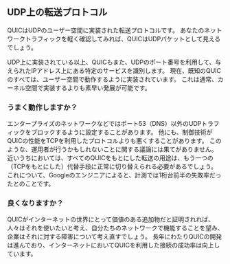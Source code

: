 ## UDP上の転送プロトコル

QUICはUDPのユーザー空間に実装された転送プロトコルです。
あなたのネットワークトラフィックを軽く確認してみれば、QUICはUDPパケットとして見えるでしょう。

UDP上に実装されている以上、QUICもまた、UDPのポート番号を利用して、与えられたIPアドレス上にある特定のサービスを識別します。
現在、既知のQUICのすべては、ユーザー空間で動作するように実装されています。
これは通常、カーネル空間で実装するよりも素早い発展が可能です。

### うまく動作しますか？

エンタープライズのネットワークなどではポート53（DNS）以外のUDPトラフィックをブロックするように設定することがあります。
他にも、制御技術がQUICの性能をTCPを利用したプロトコルよりも悪くすることがあります。
このような、運用者が行うかもしれないことに関する議論には果てがありません。
近いうちにおいては、すべてのQUICをもとにした転送の用途は、もう一つの（TCPをもとにした）代替手段に正常に切り替えられる必要があるでしょう。
これについて、Googleのエンジニアによると、計測では1桁台前半の失敗率だったとのことです。

### 良くなりますか？

QUICがインターネットの世界にとって価値のある追加物だと証明されれば、人々はそれを使いたいと考え、自分たちのネットワークで機能することを望み、企業はそれに対する障害について考え直すでしょう。
長年にわたりQUICの開発は進んでおり、インターネットにおいてQUICを利用した接続の成功率は向上しています。
